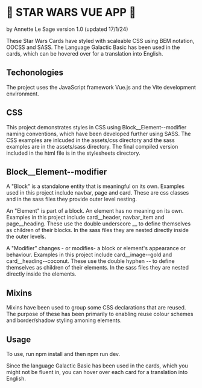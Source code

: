 #  🚀 STAR WARS VUE APP 🚀

by Annette Le Sage
version 1.0 (updated 17/1/24)

These Star Wars Cards have styled with scaleable CSS using BEM notation, OOCSS and SASS. The Language Galactic Basic has been used in the cards, which can be hovered over for a translation into English.

## Techonologies

The project uses the JavaScript framework Vue.js and the Vite development environment.


## CSS

This project demonstrates styles in CSS using Block__Element--modifier naming conventions, which have been developed further using SASS. The CSS examples are inlcuded in the assets/css directory and the sass examples are in the assets/sass directory. The final compiled version included in the html file is in the stylesheets directory.

## Block__Element--modifier

A "Block" is a standalone entity that is meaningful on its own. Examples used in this project include navbar, page and card. These are css classes and in the sass files they provide outer level nesting.

An "Element" is part of a block. An element has no meaning on its own. Examples in this project include card__header, navbar_item and page__heading. These use the double underscore __ to define themselves as children of their blocks. In the sass files they are nested directly inside the outer levels.

A "Modifier" changes - or modifies- a block or element's appearance or behaviour. Examples in this project include card__image--gold and card__heading--coconut. These use the double hyphen -- to define themselves as children of their elements. In the sass files they are nested directly inside the elements.

## Mixins

Mixins have been used to group some CSS declarations that are reused. The purpose of these has been primarily to enabling reuse colour schemes and border/shadow styling amoning elements.

## Usage

To use, run npm install and then npm run dev.

Since the language Galactic Basic has been used in the cards, which you might not be fluent in, you can hover over each card for a translation into English.